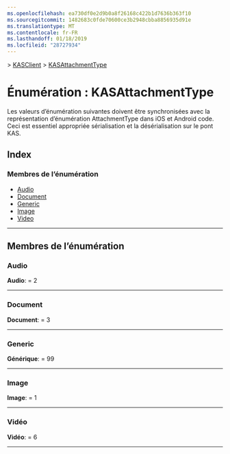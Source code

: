 ```yaml
---
ms.openlocfilehash: ea730df0e2d9b0a8f26168c422b1d7636b363f10
ms.sourcegitcommit: 1482683c0fde70600ce3b2948cbba8856935d91e
ms.translationtype: MT
ms.contentlocale: fr-FR
ms.lasthandoff: 01/18/2019
ms.locfileid: "28727934"
---
```

[](../README.md) > [KASClient](../modules/kasclient.md) > [KASAttachmentType](../enums/kasclient.kasattachmenttype.md)

# <a name="enumeration-kasattachmenttype"></a>Énumération : KASAttachmentType

Les valeurs d’énumération suivantes doivent être synchronisées avec la représentation d’énumération AttachmentType dans iOS et Android code. Ceci est essentiel appropriée sérialisation et la désérialisation sur le pont KAS.
## <a name="index"></a>Index

### <a name="enumeration-members"></a>Membres de l’énumération

* [Audio](kasclient.kasattachmenttype.md#audio)
* [Document](kasclient.kasattachmenttype.md#document)
* [Generic](kasclient.kasattachmenttype.md#generic)
* [Image](kasclient.kasattachmenttype.md#image)
* [Video](kasclient.kasattachmenttype.md#video)

---

## <a name="enumeration-members"></a>Membres de l’énumération

<a id="audio"></a>

###  <a name="audio"></a>Audio

**Audio**: = 2

___

<a id="document"></a>

###  <a name="document"></a>Document

**Document**: = 3

___

<a id="generic"></a>

###  <a name="generic"></a>Generic

**Générique**: = 99

___

<a id="image"></a>

###  <a name="image"></a>Image

**Image**: = 1

___

<a id="video"></a>

###  <a name="video"></a>Vidéo

**Vidéo**: = 6

___

